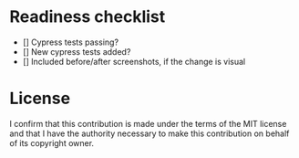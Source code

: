 <!-- Add information about your PR here -->

# Readiness checklist

- [] Cypress tests passing?
- [] New cypress tests added?
- [] Included before/after screenshots, if the change is visual

# License

I confirm that this contribution is made under the terms of the MIT license and that I have the authority necessary to make this contribution on behalf of its copyright owner.
